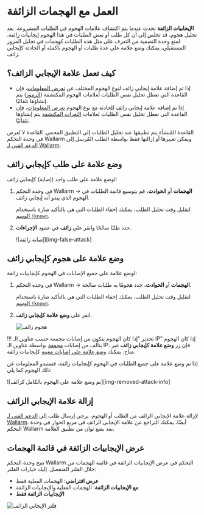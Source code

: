 # العمل مع الهجمات الزائفة

**الإيجابيات الزائفة** تحدث عندما يتم اكتشاف علامات الهجوم في الطلبات المشروعة. بعد تحليل هجوم، قد تخلص إلى أن كل طلب أو بعض الطلبات في هذا الهجوم إيجابيات زائفة. لمنع وحدة التصفية من التعرف على مثل هذه الطلبات كهجمات في تحليل المرور المستقبلي، يمكنك وضع علامة على عدة طلبات أو الهجوم بأكمله أو الحادثة كإيجابي زائف.

## كيف تعمل علامة الإيجابي الزائف؟

* إذا تم إضافة علامة إيجابي زائف لنوع الهجوم المختلف عن [تعرض المعلومات](../../attacks-vulns-list.md#information-exposure)، فإن القاعدة التي تعطل تحليل نفس الطلبات لعلامات الهجوم المكتشفة ([الرموز](../../about-wallarm/protecting-against-attacks.md#library-libproton)) يتم إنشاؤها تلقائيًا.
* إذا تم إضافة علامة إيجابي زائف للحادثة مع نوع الهجوم [تعرض المعلومات](../../attacks-vulns-list.md#information-exposure)، فإن القاعدة التي تعطل تحليل نفس الطلبات لعلامات [الثغرات المكتشفة](../../about-wallarm/detecting-vulnerabilities.md#vulnerability-detection-methods) يتم إنشاؤها تلقائيًا.

القاعدة المُنشأة يتم تطبيقها عند تحليل الطلبات إلى التطبيق المحمي. القاعدة لا تُعرض في وحدة التحكم Wallarm ويمكن تغييرها أو إزالتها فقط بواسطة الطلب المُرسل إلى [الدعم الفني لـ Wallarm](mailto:support@wallarm.com).

## وضع علامة على طلب كإيجابي زائف

لوضع علامة على طلب واحد (إصابة) كإيجابي زائف:

1. في وحدة التحكم Wallarm → **الهجمات** أو **الحوادث**، قم بتوسيع قائمة الطلبات في الهجوم الذي يبدو أنه إيجابي زائف.

    لتقليل وقت تحليل الطلب، يمكنك إخفاء الطلبات التي هي بالتأكيد ضارة باستخدام [الوسم `!known`](../search-and-filters/use-search.md#search-by-known-attacks-cve-and-wellknown-exploits).
2. حدد طلبًا صالحًا وانقر على **زائف** في عمود **الإجراءات**.

    ![إصابة زائفة][img-false-attack]

## وضع علامة على هجوم كإيجابي زائف

لوضع علامة على جميع الإصابات في الهجوم كإيجابيات زائفة:

1. في وحدة التحكم Wallarm → **الهجمات** أو **الحوادث**، حدد هجومًا به طلبات صالحة.

    لتقليل وقت تحليل الطلب، يمكنك إخفاء الطلبات التي هي بالتأكيد ضارة باستخدام [الوسم `!known`](../search-and-filters/use-search.md#search-by-known-attacks-cve-and-wellknown-exploits).
2. انقر على **وضع علامة كإيجابي زائف**.

    ![هجوم زائف](../../images/user-guides/events/analyze-attack.png)

!!! تحذير "إذا كان الهجوم يتكون من إصابات مجمعة حسب عناوين الـ IP"
    إذا كان الهجوم يتألف من إصابات [مجمعة](../../about-wallarm/protecting-against-attacks.md#attack) بواسطة عناوين الـ IP، فإن زر **وضع علامة كإيجابي زائف** غير متاح. يمكنك [وضع علامة على إصابات معينة](#mark-a-hit-as-a-false-positive) كإيجابيات زائفة.

إذا تم وضع علامة على جميع الطلبات في الهجوم كإيجابيات زائفة، فستبدو المعلومات عن ذلك الهجوم كما يلي:

![تم وضع علامة على الهجوم بالكامل كزائف][img-removed-attack-info]

## إزالة علامة الإيجابي الزائف

لإزالة علامة الإيجابي الزائف من الطلب أو الهجوم، يرجى إرسال طلب إلى [الدعم الفني لـ Wallarm](mailto:support@wallarm.com). أيضًا، يمكنك التراجع عن علامة الإيجابي الزائف في مربع الحوار في وحدة التحكم Wallarm بعد بضع ثوان من تطبيق العلامة.

## عرض الإيجابيات الزائفة في قائمة الهجمات

تتيح وحدة التحكم Wallarm التحكم في عرض الإيجابيات الزائفة في قائمة الهجمات من خلال الفلتر المنفصل. إليك خيارات الفلتر:

* **عرض افتراضي**: الهجمات الفعلية فقط
* **مع الإيجابيات الزائفة**: الهجمات الفعلية والإيجابيات الزائفة
* **الإيجابيات الزائفة فقط**

![فلتر الإيجابي الزائف](../../images/user-guides/events/filter-for-falsepositive.png)